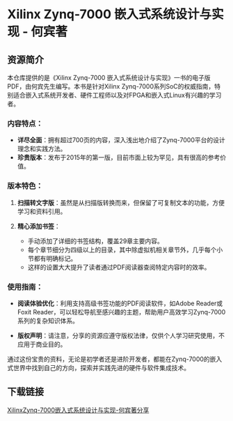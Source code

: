 # Xilinx Zynq-7000 嵌入式系统设计与实现 - 何宾著

## 资源简介

本仓库提供的是《Xilinx Zynq-7000 嵌入式系统设计与实现》一书的电子版PDF，由何宾先生编写。本书是针对Xilinx Zynq-7000系列SoC的权威指南，特别适合嵌入式系统开发者、硬件工程师以及对FPGA和嵌入式Linux有兴趣的学习者。

### 内容特点：

- **详尽全面**：拥有超过700页的内容，深入浅出地介绍了Zynq-7000平台的设计理念和实践方法。
- **珍贵版本**：发布于2015年的第一版，目前市面上较为罕见，具有很高的参考价值。
  
### 版本特色：

1. **扫描转文字版**：虽然是从扫描版转换而来，但保留了可复制文本的功能，方便学习和资料引用。
   
2. **精心添加书签**：
   - 手动添加了详细的书签结构，覆盖29章主要内容。
   - 每个章节细分为四级以上的目录，其中除虚拟机相关章节外，几乎每个小节都有明确标记。
   - 这样的设置大大提升了读者通过PDF阅读器查阅特定内容时的效率。

### 使用指南：

- **阅读体验优化**：利用支持高级书签功能的PDF阅读软件，如Adobe Reader或Foxit Reader，可以轻松导航至感兴趣的主题，帮助用户高效学习Zynq-7000系列的复杂知识体系。

- **版权声明**：请注意，分享的资源应遵守版权法律，仅供个人学习研究使用，不应用于商业目的。

通过这份宝贵的资料，无论是初学者还是进阶开发者，都能在Zynq-7000的嵌入式世界中找到自己的方向，探索并实践先进的硬件与软件集成技术。

## 下载链接

[XilinxZynq-7000嵌入式系统设计与实现-何宾著分享](https://pan.quark.cn/s/70c97788747e)
